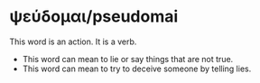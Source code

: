 # ψεύδομαι/pseudomai
This word is an action. It is a verb.

* This word can mean to lie or say things that are not true.
* This word can mean to try to deceive someone by telling lies.

